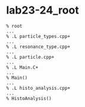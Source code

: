 # lab23-24_root

```shell
% root
...
% .L particle_types.cpp+
...
% .L resonance_type.cpp+
...
% .L particle.cpp+
...
% .L Main.C+
...
% Main()
...
% .L histo_analysis.cpp+
...
% HistoAnalysis()
```

